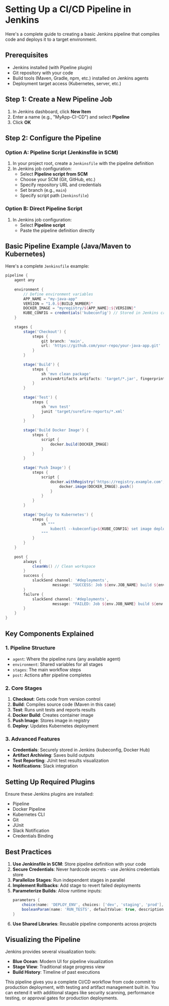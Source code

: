 # Setting Up a CI/CD Pipeline in Jenkins

Here's a complete guide to creating a basic Jenkins pipeline that compiles code and deploys it to a target environment.

## Prerequisites
- Jenkins installed (with Pipeline plugin)
- Git repository with your code
- Build tools (Maven, Gradle, npm, etc.) installed on Jenkins agents
- Deployment target access (Kubernetes, server, etc.)

## Step 1: Create a New Pipeline Job

1. In Jenkins dashboard, click **New Item**
2. Enter a name (e.g., "MyApp-CI-CD") and select **Pipeline**
3. Click **OK**

## Step 2: Configure the Pipeline

### Option A: Pipeline Script (Jenkinsfile in SCM)
1. In your project root, create a `Jenkinsfile` with the pipeline definition
2. In Jenkins job configuration:
   - Select **Pipeline script from SCM**
   - Choose your SCM (Git, GitHub, etc.)
   - Specify repository URL and credentials
   - Set branch (e.g., `main`)
   - Specify script path (`Jenkinsfile`)

### Option B: Direct Pipeline Script
1. In Jenkins job configuration:
   - Select **Pipeline script**
   - Paste the pipeline definition directly

## Basic Pipeline Example (Java/Maven to Kubernetes)

Here's a complete `Jenkinsfile` example:

```groovy
pipeline {
    agent any
    
    environment {
        // Define environment variables
        APP_NAME = "my-java-app"
        VERSION = "1.0.${BUILD_NUMBER}"
        DOCKER_IMAGE = "myregistry/${APP_NAME}:${VERSION}"
        KUBE_CONFIG = credentials('kubeconfig') // Stored in Jenkins credentials
    }
    
    stages {
        stage('Checkout') {
            steps {
                git branch: 'main',
                url: 'https://github.com/your-repo/your-java-app.git'
            }
        }
        
        stage('Build') {
            steps {
                sh 'mvn clean package'
                archiveArtifacts artifacts: 'target/*.jar', fingerprint: true
            }
        }
        
        stage('Test') {
            steps {
                sh 'mvn test'
                junit 'target/surefire-reports/*.xml'
            }
        }
        
        stage('Build Docker Image') {
            steps {
                script {
                    docker.build(DOCKER_IMAGE)
                }
            }
        }
        
        stage('Push Image') {
            steps {
                script {
                    docker.withRegistry('https://registry.example.com', 'dockerhub-creds') {
                        docker.image(DOCKER_IMAGE).push()
                    }
                }
            }
        }
        
        stage('Deploy to Kubernetes') {
            steps {
                sh """
                    kubectl --kubeconfig=${KUBE_CONFIG} set image deployment/${APP_NAME} ${APP_NAME}=${DOCKER_IMAGE}
                """
            }
        }
    }
    
    post {
        always {
            cleanWs() // Clean workspace
        }
        success {
            slackSend channel: '#deployments',
                     message: "SUCCESS: Job ${env.JOB_NAME} build ${env.BUILD_NUMBER}"
        }
        failure {
            slackSend channel: '#deployments',
                     message: "FAILED: Job ${env.JOB_NAME} build ${env.BUILD_NUMBER}"
        }
    }
}
```

## Key Components Explained

### 1. Pipeline Structure
- `agent`: Where the pipeline runs (any available agent)
- `environment`: Shared variables for all stages
- `stages`: The main workflow steps
- `post`: Actions after pipeline completes

### 2. Core Stages
1. **Checkout**: Gets code from version control
2. **Build**: Compiles source code (Maven in this case)
3. **Test**: Runs unit tests and reports results
4. **Docker Build**: Creates container image
5. **Push Image**: Stores image in registry
6. **Deploy**: Updates Kubernetes deployment

### 3. Advanced Features
- **Credentials**: Securely stored in Jenkins (kubeconfig, Docker Hub)
- **Artifact Archiving**: Saves build outputs
- **Test Reporting**: JUnit test results visualization
- **Notifications**: Slack integration

## Setting Up Required Plugins

Ensure these Jenkins plugins are installed:
- Pipeline
- Docker Pipeline
- Kubernetes CLI
- Git
- JUnit
- Slack Notification
- Credentials Binding

## Best Practices

1. **Use Jenkinsfile in SCM**: Store pipeline definition with your code
2. **Secure Credentials**: Never hardcode secrets - use Jenkins credentials store
3. **Parallelize Stages**: Run independent stages in parallel
4. **Implement Rollbacks**: Add stage to revert failed deployments
5. **Parameterize Builds**: Allow runtime inputs:
   ```groovy
   parameters {
       choice(name: 'DEPLOY_ENV', choices: ['dev', 'staging', 'prod'], description: 'Target environment')
       booleanParam(name: 'RUN_TESTS', defaultValue: true, description: 'Run all tests?')
   }
   ```
6. **Use Shared Libraries**: Reusable pipeline components across projects

## Visualizing the Pipeline

Jenkins provides several visualization tools:
- **Blue Ocean**: Modern UI for pipeline visualization
- **Stage View**: Traditional stage progress view
- **Build History**: Timeline of past executions

This pipeline gives you a complete CI/CD workflow from code commit to production deployment, with testing and artifact management built in. You can extend it with additional stages like security scanning, performance testing, or approval gates for production deployments.